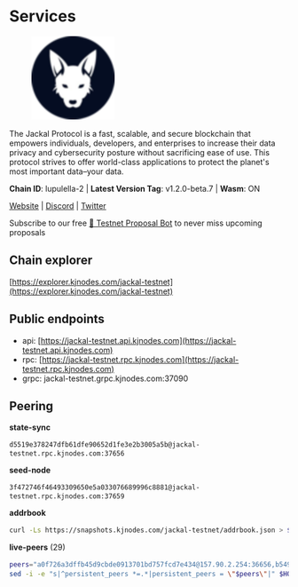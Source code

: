 # Services

<figure><img src="https://raw.githubusercontent.com/kj89/cosmos-images/main/logos/jackal.png" width="150" alt=""><figcaption></figcaption></figure>

The Jackal Protocol is a fast, scalable, and secure blockchain that empowers  individuals, developers, and enterprises to increase their data privacy and  cybersecurity posture without sacrificing ease of use. This protocol strives  to offer world-class applications to protect the planet's most important data–your data.

**Chain ID**: lupulella-2 | **Latest Version Tag**: v1.2.0-beta.7 | **Wasm**: ON

[Website](https://jackalprotocol.com) | [Discord](https://discord.com/invite/5GKym3p6rj) | [Twitter](https://twitter.com/Jackal_Protocol)



Subscribe to our free [🤖 Testnet Proposal Bot](https://t.me/kjnodes_testnet_proposal_bot) to never miss upcoming proposals


## Chain explorer
[https://explorer.kjnodes.com/jackal-testnet](https://explorer.kjnodes.com/jackal-testnet)

## Public endpoints

* api: [https://jackal-testnet.api.kjnodes.com](https://jackal-testnet.api.kjnodes.com)
* rpc: [https://jackal-testnet.rpc.kjnodes.com](https://jackal-testnet.rpc.kjnodes.com)
* grpc: jackal-testnet.grpc.kjnodes.com:37090

## Peering

**state-sync**

```text
d5519e378247dfb61dfe90652d1fe3e2b3005a5b@jackal-testnet.rpc.kjnodes.com:37656
```

**seed-node**

```text
3f472746f46493309650e5a033076689996c8881@jackal-testnet.rpc.kjnodes.com:37659
```

**addrbook**
```bash
curl -Ls https://snapshots.kjnodes.com/jackal-testnet/addrbook.json > $HOME/.canine/config/addrbook.json
```

**live-peers** (29)
```bash
peers="a0f726a3dffb45d9cbde0913701bd757fcd7e434@157.90.2.254:36656,b549c1092e37db22576e31f19cbec4b1b3b36503@116.202.227.117:37656,34bb04a3e226493e5d142c74bf78d2ed2803ee9d@213.133.100.172:27464,84af58201840781a0a62449d1dcdb0ad0cf5bdb3@91.223.3.144:26356,f3e70d3de1974208af04dac6fabd657ab4abf0ff@65.108.75.107:24656,e4e93ce4b050c9d821e15b69477f5da706121343@65.109.93.152:31656,11b91d243d43e761c96cfbf49f2f2bd06cce2df8@65.109.23.114:17556,1b191fb9ef837dec648136097f94925a15dd85ab@213.170.135.20:26516,09d9127972ded9e22f9f11833ed7fcfa149cf1fa@65.109.92.240:19126,fd5b3021fe67406e63c1a3e3e89cb243bc0791c9@65.109.32.174:32656,80420ad774e622bda8e1dfa9b80da11eee7eed1f@144.126.140.252:29656,5c2a752c9b1952dbed075c56c600c3a79b58c395@195.3.220.57:26906,d5519e378247dfb61dfe90652d1fe3e2b3005a5b@65.109.68.190:37656,2cdaa56d0778b20be8430069eefeab2138190355@78.46.106.75:37656,5eedbfbe64b942f4ab54db3842acf3bfab034c24@161.97.74.88:46656,9a2c091798681f89b11f8eea370bf9c6284437c5@167.86.115.183:26656,0394449cab5a29f24dd4f37683d3b7622f27c0fc@65.108.206.118:61156,d3677c7a3f9ef42d5ba213ae84c4c5749f4ee787@44.204.38.21:26656,6c6c7f370febd64447770da8aec0b9d359d61565@65.109.70.23:17556,712dd67b7abe08577d394e90a4930492c8f7d2ee@65.108.124.219:41656,0e3058446ee9b1ad449b5d3a60d5c4f92dd3785c@65.109.30.12:56656,2ededbdbd98580e22ae8c3676e37b6e1fc1d987b@142.132.248.253:23656,4ea723e652f11433734ae2aa6f364ef0510d6636@16.163.74.176:26626,3c6d856a429224201d78c7f28026874d10a27f57@5.75.227.78:26656,344d9c933f936f79f3d62eff5cd0b82775a79dac@162.19.239.230:26656,ff5171d91cb033670238998dc84bdf69468bb053@51.89.232.234:27686,8a11570dbaa0f4d98ca2ef0ad117e9c1154d81b9@65.108.230.113:19126,451622fd913f6119a67f67e65f3ab82c3fbea529@78.107.253.133:32656,ade4d8bc8cbe014af6ebdf3cb7b1e9ad36f412c0@176.9.82.221:17556"
sed -i -e "s|^persistent_peers *=.*|persistent_peers = \"$peers\"|" $HOME/.canine/config/config.toml
```
